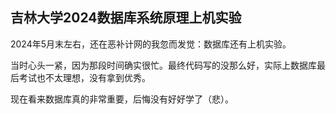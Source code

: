## 吉林大学2024数据库系统原理上机实验

2024年5月末左右，还在恶补计网的我忽而发觉：数据库还有上机实验。

当时心头一紧，因为那段时间确实很忙。最终代码写的没那么好，实际上数据库最后考试也不太理想，没有拿到优秀。

现在看来数据库真的非常重要，后悔没有好好学了（悲）。
